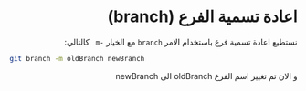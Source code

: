 <div dir="rtl">

# اعادة تسمية الفرع (branch)

نستطيع اعادة تسمية فرع باستخدام الامر `branch` مع الخيار `-m ` كالتالي:

<div dir="ltr">

```bash
git branch -m oldBranch newBranch 
```

</div>

و الان تم تغيير اسم الفرع oldBranch الى newBranch

</div>
